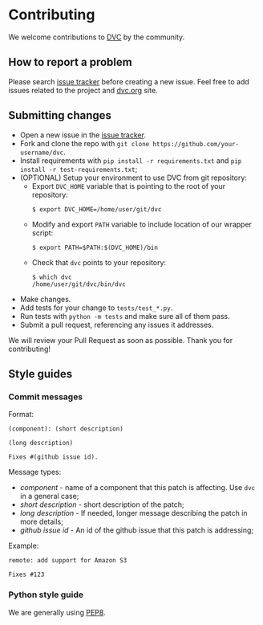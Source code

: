 # Contributing

We welcome contributions to [DVC](https://github.com/iterative/dvc) by the
community.

## How to report a problem

Please search [issue tracker](https://github.com/iterative/dvc/issues) before
creating a new issue. Feel free to add issues related to the project and
[dvc.org](https://dvc.org) site.

## Submitting сhanges

* Open a new issue in the [issue tracker](https://github.com/iterative/dvc/issues).
* Fork and clone the repo with `git clone https://github.com/your-username/dvc`.
* Install requirements with `pip install -r requirements.txt` and
`pip install -r test-requirements.txt`;
* (OPTIONAL) Setup your environment to use DVC from git repository:
    * Export `DVC_HOME` variable that is pointing to the root of your repository:
        ```dvc
        $ export DVC_HOME=/home/user/git/dvc
        ```
    * Modify and export `PATH` variable to include location of our wrapper script:
        ```dvc
        $ export PATH=$PATH:$(DVC_HOME)/bin
        ```
    * Check that `dvc` points to your repository:
        ```dvc
        $ which dvc
        /home/user/git/dvc/bin/dvc
        ```
* Make changes.
* Add tests for your change to `tests/test_*.py`.
* Run tests with `python -m tests` and make sure all of them pass.
* Submit a pull request, referencing any issues it addresses.

We will review your Pull Request as soon as possible. Thank you for contributing!

## Style guides
### Commit messages

Format:
```
(component): (short description)

(long description) 

Fixes #(github issue id).
```

Message types:

* *component* - name of a component that this patch is affecting. Use `dvc`
in a general case;
* *short description* - short description of the patch;
* *long description* - If needed, longer message describing the patch in more
details;
* *github issue id* - An id of the github issue that this patch is addressing;

Example:
```
remote: add support for Amazon S3

Fixes #123
```

### Python style guide
We are generally using [PEP8](https://www.python.org/dev/peps/pep-0008/?).

